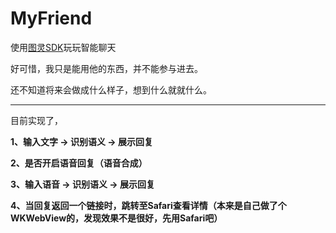 # MyFriend

使用[图灵SDK](http://www.tuling123.com/)玩玩智能聊天

好可惜，我只是能用他的东西，并不能参与进去。

还不知道将来会做成什么样子，想到什么就就什么。

---

目前实现了，

__1、输入文字  →  识别语义 → 展示回复__

__2、是否开启语音回复（语音合成）__

__3、输入语音 →  识别语义 → 展示回复__

__4、当回复返回一个链接时，跳转至Safari查看详情（本来是自己做了个WKWebView的，发现效果不是很好，先用Safari吧）__

